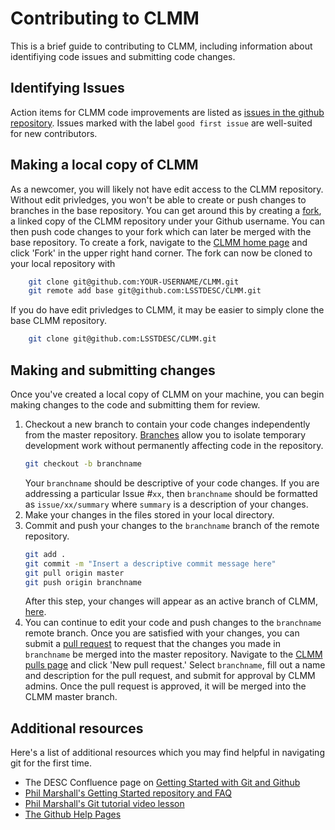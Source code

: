 # Contributing to CLMM

This is a brief guide to contributing to CLMM, including information about identifiying code issues and submitting code changes.

## Identifying Issues
Action items for CLMM code improvements are listed as [issues in the github repository](https://github.com/LSSTDESC/CLMM/issues). Issues marked with the label `good first issue` are well-suited for new contributors.

## Making a local copy of CLMM
As a newcomer, you will likely not have edit access to the CLMM repository. Without edit privledges, you won't be able to create or push changes to branches in the base repository. You can get around this by creating a [fork](https://help.github.com/articles/fork-a-repo/), a linked copy of the CLMM repository under your Github username. You can then push code changes to your fork which can later be merged with the base repository. To create a fork, navigate to the [CLMM home page](https://github.com/LSSTDESC/CLMM) and click 'Fork' in the upper right hand corner. The fork can now be cloned to your local repository with
```bash
    git clone git@github.com:YOUR-USERNAME/CLMM.git
    git remote add base git@github.com:LSSTDESC/CLMM.git
```
If you do have edit privledges to CLMM, it may be easier to simply clone the base CLMM repository.
``` bash
    git clone git@github.com:LSSTDESC/CLMM.git
```

## Making and submitting changes
Once you've created a local copy of CLMM on your machine, you can begin making changes to the code and submitting them for review.
1. Checkout a new branch to contain your code changes independently from the master repository. [Branches](https://help.github.com/articles/about-branches/) allow you to isolate temporary development work without permanently affecting code in the repository. 
    ```bash
    git checkout -b branchname
    ```
    Your `branchname` should be descriptive of your code changes. If you are addressing a particular Issue #`xx`, then `branchname` should be formatted as `issue/xx/summary` where `summary` is a description of your changes.
2. Make your changes in the files stored in your local directory.
3. Commit and push your changes to the `branchname` branch of the remote repository. 
    ```bash
    git add .
    git commit -m "Insert a descriptive commit message here"
    git pull origin master
    git push origin branchname
    ```
    After this step, your changes will appear as an active branch of CLMM, [here](https://github.com/LSSTDESC/CLMM/branches).
4. You can continue to edit your code and push changes to the `branchname` remote branch. Once you are satisfied with your changes, you can submit a [pull request](https://help.github.com/articles/about-pull-requests/) to request that the changes you made in `branchname` be merged into the master repository. Navigate to the [CLMM pulls page](https://github.com/LSSTDESC/CLMM/pulls) and click 'New pull request.' Select `branchname`, fill out a name and description for the pull request, and submit for approval by CLMM admins. Once the pull request is approved, it will be merged into the CLMM master branch.

## Additional resources
Here's a list of additional resources which you may find helpful in navigating git for the first time.
* The DESC Confluence page on [Getting Started with Git and Github](https://confluence.slac.stanford.edu/display/LSSTDESC/Getting+Started+with+Git+and+GitHub)
* [Phil Marshall's Getting Started repository and FAQ](https://github.com/drphilmarshall/GettingStarted#forks)
* [Phil Marshall's Git tutorial video lesson](https://www.youtube.com/watch?v=2g9lsbJBPEs)
* [The Github Help Pages](https://help.github.com/)

